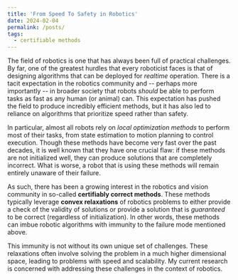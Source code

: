 ```yaml
---
title: 'From Speed To Safety in Robotics'
date: 2024-02-04
permalink: /posts/
tags:
  - certifiable methods
---
```



The field of robotics is one that has always been full of practical challenges. By far, one of the greatest hurdles that every roboticist faces is that of designing algorithms that can be deployed for *realtime* operation. There is a tacit expectation in the robotics community and -- perhaps more importantly -- in broader society that robots *should* be able to perform tasks as fast as any human (or animal) can. This expectation has pushed the field to produce incredibly efficient methods, but it has also led to reliance on algorithms that prioritize speed rather than safety.

In particular, almost all robots rely on *local optimization methods* to perform most of their tasks, from state estimation to motion planning to control execution. Though these methods have become very fast over the past decades, it is well known that they have one crucial flaw: if these methods are not initialized well, they can produce solutions that are completely incorrect. What is worse, a robot that is using these methods will remain entirely unaware of their failure. 

As such, there has been a growing interest in the robotics and vision community in so-called **certifiably correct methods**. These methods typically leverage **convex relaxations** of robotics problems to either provide a check of the validity of solutions or provide a solution that is *guaranteed* to be correct (regardless of initialization). In other words, these methods can imbue robotic algorithms with immunity to the failure mode mentioned above. 

This immunity is not without its own unique set of challenges. These relaxations often involve solving the problem in a much higher dimensional space, leading to problems with speed and scalability. My current research is concerned with addressing these challenges in the context of robotics.